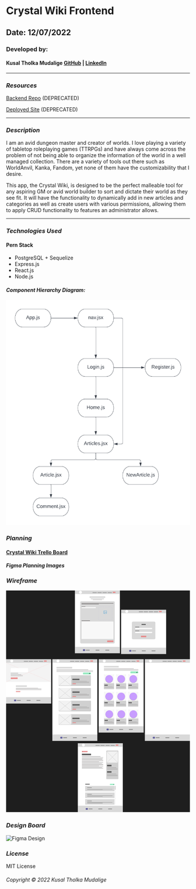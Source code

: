 # Crystal Wiki Frontend

## Date: 12/07/2022

### Developed by:

#### Kusal Tholka Mudalige [GitHub](https://github.com/aizealawin) | [LinkedIn](https://www.linkedin.com/in/ktmudalige/)

---

### **_Resources_**

[Backend Repo](https://github.com/aizealawin/Crystal-Wiki-Backend) (DEPRECATED)

[Deployed Site](https://crystal-wiki-frontend-production.up.railway.app/) (DEPRECATED)

---

### **_Description_**

I am an avid dungeon master and creator of worlds. I love playing a variety of tabletop roleplaying games (TTRPGs) and have always come across the problem of not being able to organize the information of the world in a well managed collection. There are a variety of tools out there such as WorldAnvil, Kanka, Fandom, yet none of them have the customizability that I desire.

This app, the Crystal Wiki, is designed to be the perfect malleable tool for any aspiring GM or avid world builder to sort and dictate their world as they see fit. It will have the functionality to dynamically add in new articles and categories as well as create users with various permissions, allowing them to apply CRUD functionality to features an administrator allows.

---

### **_Technologies Used_**

#### Pern Stack

- PostgreSQL + Sequelize
- Express.js
- React.js
- Node.js

#### **_Component Hierarchy Diagram:_**

![Component Hierarchy Diagram](./public/Crystal%20CHD.png 'Component Hierarchy Diagram')

### **_Planning_**

#### [Crystal Wiki Trello Board](https://trello.com/b/YmmK91N3/crystal-pern-stack)

#### **_Figma Planning Images_**

### **_Wireframe_**

![Figma Wireframe](./public//FigmaWireFrame.png 'Wireframe')

### **_Design Board_**

![Figma Design](./public/FigmaDesign.png 'Design')

### **_License_**

MIT License

###### Copyright &copy; 2022 Kusal Tholka Mudalige
